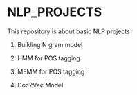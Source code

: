 # NLP_PROJECTS
This repository is about basic NLP projects

1) Building N gram model

2) HMM for POS tagging

3) MEMM for POS tagging

4) Doc2Vec Model
